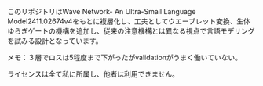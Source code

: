 このリポジトリはWave Network- An Ultra-Small Language Model2411.02674v4をもとに複層化し、工夫としてウエーブレット変換、生体ゆらぎゲートの機構を追加し、従来の注意機構とは異なる視点で言語モデリングを試みる設計となっています。

メモ：３層でロスは5程度まで下がったがvalidationがうまく働いていない。

ライセンスは全て私に所属し、他者は利用できません。